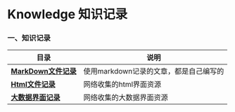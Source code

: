 # Knowledge 知识记录

### 一、知识记录

|   目录		|       说明					|
|------------|------------|
| [**MarkDown文件记录**][markdown]	| 使用markdown记录的文章，都是自己编写的		|
| [**Html文件记录**][html]	|  网络收集的html界面资源		|
| [**大数据界面记录**][bigdata]	| 网络收集的大数据界面资源		|


[html]:https://github.com/yueyue10/Knowledge/tree/master/html
[bigdata]:https://github.com/yueyue10/Knowledge/tree/master/bigdata
[markdown]:https://github.com/yueyue10/Knowledge/tree/master/markdown
